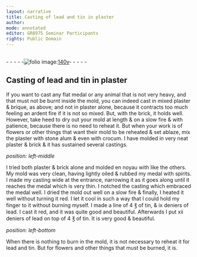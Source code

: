 ```yaml
---
layout: narrative
title: Casting of lead and tin in plaster
author:
mode: annotated
editor: GR8975 Seminar Participants
rights: Public Domain
---
```


 <br/>- - - - -<a href="http://gallica.bnf.fr/ark:/12148/btv1b10500001g/f286.item.r="><img src="assets/photo-icon.png" alt="folio image: " style="display:inline-block; margin-bottom:-3px;">140v</a>- - - - - <br/> 
## Casting of lead and tin in plaster

  
 If you want to cast any flat medal or any animal that is not very heavy, and that must not be burnt inside the mold, you can indeed cast in mixed plaster & brique, as above; and not in plaster alone, because it contracts too much feeling an ardent fire if it is not so mixed. But, with the brick, it holds well. However, take heed to dry out your mold at length & on a slow fire & with patience, because there is no need to reheat it. But when your work is of flowers or other things that want their mold to be reheated & set ablaze, mix the plaster with stone alum & even with crocum. I have molded in very neat plaster & brick & it has sustained several castings. 
 
*position: left-middle*

 I tried both plaster & brick alone and molded en noyau with like the others. My mold was very clean, having lightly oiled & rubbed my medal with spirits. I made my casting wide at the entrance, narrowing it as it goes along until it reaches the medal which is very thin. I notched the casting which embraced the medal well. I dried the mold out well on a slow fire & finally, I heated it well without turning it red. I let it cool in such a way that I could hold my finger to it without burning myself. I made a line of 4 ℥ of tin, & ix deniers of lead. I cast it red, and it was quite good and beautiful. Afterwards I put xii deniers of lead on top of 4 ℥ of tin. It is very good & beautiful. 
 
*position: left-bottom*

 When there is nothing to burn in the mold, it is not necessary to reheat it for lead and tin. But for flowers and other things that must be burned, it is. 
  
